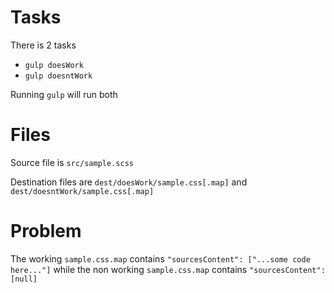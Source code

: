 # Tasks

There is 2 tasks

* `gulp doesWork`
* `gulp doesntWork`

Running `gulp` will run both

# Files

Source file is `src/sample.scss`

Destination files are `dest/doesWork/sample.css[.map]` and `dest/doesntWork/sample.css[.map]`

# Problem

The working `sample.css.map` contains `"sourcesContent": ["...some code here..."]` while the non working `sample.css.map` contains `"sourcesContent": [null]`
